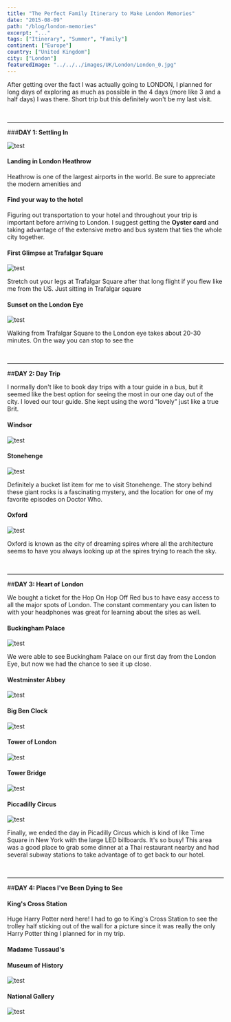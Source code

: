 ```yaml
---
title: "The Perfect Family Itinerary to Make London Memories"
date: "2015-08-09"
path: "/blog/london-memories"
excerpt: "..."
tags: ["Itinerary", "Summer", "Family"]
continent: ["Europe"]
country: ["United Kingdom"]
city: ["London"]
featuredImage: "../../../images/UK/London/London_0.jpg"
---
```


After getting over the fact I was actually going to LONDON, I planned for long days of exploring as much as possible in the 4 days (more like 3 and a half days) I was there. Short trip but this definitely won't be my last visit. 

&nbsp;

************************************************
###**DAY 1: Settling In**

![test](../../../images/UK/London/London_1.jpg)

#### **Landing in London Heathrow**

Heathrow is one of the largest airports in the world. Be sure to appreciate the modern amenities and

#### **Find your way to the hotel**

Figuring out transportation to your hotel and throughout your trip is important before arriving to London. I suggest getting the **Oyster card** and taking advantage of the extensive metro and bus system that ties the whole city together. 

#### **First Glimpse at Trafalgar Square**
![test](../../../images/UK/London/London_11.jpg)

Stretch out your legs at Trafalgar Square after that long flight if you flew like me from the US. Just sitting in Trafalgar square

#### **Sunset on the London Eye**
![test](../../../images/UK/London/London_3.jpg)

Walking from Trafalgar Square to the London eye takes about 20-30 minutes. On the way you can stop to see the 

&nbsp;

*********************************************************
##**DAY 2: Day Trip**

I normally don't like to book day trips with a tour guide in a bus, but it seemed like the best option for seeing the most in our one day out of the city. I loved our tour guide. She kept using the word "lovely" just like a true Brit. 

#### **Windsor**
![test](../../../images/UK/London/London_4.jpg)

#### **Stonehenge**
![test](../../../images/UK/London/London_5.jpg)

Definitely a bucket list item for me to visit Stonehenge. The story behind these giant rocks is a fascinating mystery, and the location for one of my favorite episodes on Doctor Who. 

#### **Oxford**
![test](../../../images/UK/London/London_6.jpg)

Oxford is known as the city of dreaming spires where all the architecture seems to have you always looking up at the spires trying to reach the sky. 

&nbsp;

**********************************************************
##**DAY 3: Heart of London**

We bought a ticket for the Hop On Hop Off Red bus to have easy access to all the major spots of London. The constant commentary you can listen to with your headphones was great for learning about the sites as well. 

#### **Buckingham Palace**
![test](../../../images/UK/London/London_12.jpg)

We were able to see Buckingham Palace on our first day from the London Eye, but now we had the chance to see it up close. 

#### **Westminster Abbey**
![test](../../../images/UK/London/London_7.jpg)

#### **Big Ben Clock**
![test](../../../images/UK/London/London_8.jpg)

#### **Tower of London**
![test](../../../images/UK/London/London_16.jpg)

#### **Tower Bridge**
![test](../../../images/UK/London/London_13.jpg)

#### **Piccadilly Circus**
![test](../../../images/UK/London/London_10.jpg)

Finally, we ended the day in Picadilly Circus which is kind of like Time Square in New York with the large LED billboards. It's so busy! This area was a good place to grab some dinner at a Thai restaurant nearby and had several subway stations to take advantage of to get back to our hotel. 

&nbsp;

*****************************************************************************
##**DAY 4: Places I've Been Dying to See**

#### **King's Cross Station** 

Huge Harry Potter nerd here! I had to go to King's Cross Station to see the trolley half sticking out of the wall for a picture since it was really the only Harry Potter thing I planned for in my trip. 

#### **Madame Tussaud's**


#### **Museum of History** 
![test](../../../images/UK/London/London_14.jpg)

#### **National Gallery**
![test](../../../images/UK/London/London_15.jpg)